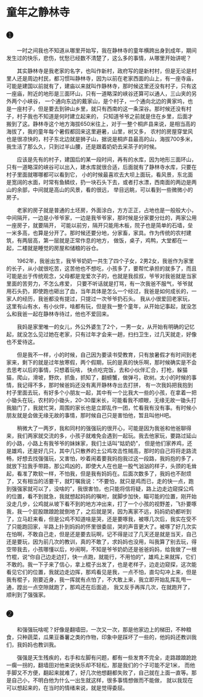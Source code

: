 
# 童年之静林寺

## ➊
<P style="text-indent:2em;">
一时之间我也不知道从哪里开始写，我在静林寺的童年横跨出身到成年，期间发生过的快乐，悲伤，忧愁已经数不清楚了，这么多的事情，从哪里开始讲呢？<br>
</p>

<P style="text-indent:2em;">
其实静林寺是我老家的名字，也叫作新村，政府写的是新村村，但是无论是村里人还是周边村民，都习惯叫静林寺，因为以前在老家西面的山上，有一座寺庙，
可能是建国以前就有了，建庙以来就叫作静林寺，那时候这里还没有村子，只有这一座庙，附近的地形是三面环山，只有一道略深的峡谷还算可以通人，三山夹的另外两个小峡谷，
一个通向东边的戴家山，是个村子，一个通向北边的黄家坞，也是一座村子，但是要去到钟山乡里，就只有西南的这一条深谷。那时候还没有村子，村子我也不知道是何时建立起来的，
只知道爷爷之前就是住在乡里，后面才搬到了这。静林寺这个地方海拔650米往上，对于一整个桐庐县来说，是相当高的海拔了，我的童年每个暑假都回来这里避暑，山里，树又多，
农村的房屋穿堂风也是很凉快的，村子东北边就是狮子山，据说是桐庐县最高的山，海拔700多米，我生活了那么久，只到过半山腰，还是跟着奶奶去采茶子的时候。<br>
</p>

<P style="text-indent:2em;">
应该是先有的村子，建国后的某一段时间，再有的水库，因为地形三面环山，只有一道略深的峡谷可以出入，建水库就很合适，后面就有了静林寺水库，只要在村子里面就哪哪都可以看到它，
小的时候最喜欢去大坝上面玩，看风景，东北面是宽阔的水面，时常有鱼鳞纹，扔一块石头下去，或者打水漂，西南面的两边是两山的余部，中间就是高山的风景，看的很远，
举目远眺，可以看到一些微微小的房子。<br>
</p>

<P style="text-indent:2em;">
老家的房子就是普通的土坯房，外面涂白，方方正正，占地也是一般般大小，中间隔开，一边是小爷爷家，一边是我爷爷家，那时候是分家要分灶的，两家公用一座房子，就要隔开，
可能以前穷，隔开只能用木板，院子也是简单的石墙，垒一米多高，也算是分开了。那时候还要分地，分家畜，家具。作为传统的农村建筑，有两层高，第一层就是正常作息的地方，
做饭，桌子，鸡鸭，大堂都在一起，二楼就是睡觉的房屋和储粮的谷仓。<br>
</p>

<P style="text-indent:2em;">
1962年，我爸出生，我爷爷奶奶一共生了四个子女，2男2女，我爸作为家里的长子，从小就很吃苦，这苦他也不想吃，小孩多了，要帮忙承担的就多了，而且可能是出于传统观念，父母都是宠爱次子的，也就是我叔叔，爷爷对我爸就是当家里面的苦劳力，不怎么疼爱，
只要不听话就是打骂，有一次我爸不服气，爷爷就用石头扔，即使跑也砸出了血，当年具体是怎么一个经过，我爸是如何成长的，一家人的经历，我爸都没有提过，只提过一次爷爷扔石头。
我从小很爱回老家玩，这里有山有水，有小伙伴，啥都有玩，但是我一整个童年，从开始记事起，就没怎么和我爸一起在静林寺待过，他也不爱回来。<br>
</p>

<P style="text-indent:2em;">
我妈是家里唯一的女儿，外公外婆生了2个，一男一女，从开始有明确的记忆起，就没怎么见过她在老家，只有过年才会来一趟，扫扫卫生，过几天就走，好像也不爱待这。
</p>

<P style="text-indent:2em;">
但是我不一样，小的时候，自己因为要读书受教育，只有放暑假才有时间到老家来，剩下的就是过年放寒假，两个假期，玩的是真的快乐啊，那时候确实是不会去思考以后的事情，只想着玩啥，
快点吃完饭，去和小伙伴汇合，打枪，躲猫猫，爬山，滑坡，野炊，抓鱼，抓知了，翻螃蟹，做弹弓，砍树。太小的时候的事情，我记得不多，那时候爸妈还没有离开静林寺出去打拼，
有一次我妈把我抱到村子里面去玩，有好多个小朋友一起，其中有一个比我大一些的小孩，在拿着一把小锄头在玩，农村的小锄头，20-30厘米长，可能看我不顺眼，无缘无故一锄头打我脑门了，我就忙哭，周围的家长也是立即乱作一团，忙看我有没有事。有时候小朋友就是会做无缘无故的事情，那时候自己只是害怕他，暂且叫他H吧。<br>
</p>

<P style="text-indent:2em;">
稍微大了一两岁，我和同村的强强玩的很开心，可能是因为我爸和他爸聊得来，我们两家就交流的多，小孩子就难免会遇到一起玩。我去他家玩，要路过延山的小路，小路上有我爷爷的妹妹家，我们土话叫“姑奶奶”，
但是他们家养鸡，还是雄鸡，还是好几只，其中几只散养的土公鸡攻击性贼高，那时的自己将将走路流畅，好想去找强强玩，又害怕，吵着闹着要我妈抱我过这一段路，我妈抱的多了，就放下拉我手带路，那公鸡凶的，即使大人在也是一股气汹汹的样子，头颈的毛耸起，看准了欺软一样，不怕我，但是我有妈妈在。后面次数多了，我妈也不耐烦了，又有相当的活要干，就叮嘱我说：“不要怕，就只是鸡而已，走的快一点，跑到强强家就可以了，没啥的”，我很害怕，也只能将信将疑，路上边走边窥探公鸡的位置，看不到就急，我就想起妈妈的嘱咐，就脚步加快，瞄可能的位置，刚开始没走几步，公鸡就从坡下看不到的地方冲出来，打了一个小孩的视野差，飞扑要啄我，我一个屁股蹾踉跄就倒地了，之后就是哭，因为离家不远，妈妈奶奶都听到了，立马赶来看，但是公鸡不知道啥是哭，还是要啄我，被啄几次后，我实在受不了只能跑回家，半路上扑到妈妈的怀里很委屈，哭的声音更大了。被啄了好几次实在怕啊，不敢自己走，但是还是要去玩啊，记不得是过了几天还是就是当天，自己还是要玩，因为前几次的教训，真的不敢了，求妈妈也没用，叫我算了别去玩，得空带我去，小孩哪懂以后，吵闹啊，不知是爷爷奶奶还是爸爸妈妈，给我做了一根竹棍，说“你自己边走边打，快一点跑，就能行，不用怕的”，雄鸡上来就挥，它们不敢的。我一下子来了信心，拿上棍子出发了，也是老样子，边走边窥探，这次能看见它们的位置，我就边走边挥，那鸡看见是我，一点不怕，直勾勾冲上来，但是我有棍子，刚要近身，我一挥就有点怕了，不大敢上来，我立即开始乱挥乱甩一通，蹚出一点空隙就跑了，那鸡还在后面追，
我又反手再挥几次，在就跑开了，顺利到了强强家。<br>
</p>

## ➋

<P style="text-indent:2em;">
和强强玩啥呢？好像是翻墙田，一次又一次，那是他家边上的梯田，不种粮食，只种蔬菜，瓜果豆番薯之类的作物，印象中是踩坏了一些的，他妈妈还教训我们，我妈妈也教训我。
</p>

<P style="text-indent:2em;">
强强是天生残疾的，右手和左脚有问题，都有一些发育不完全，走路踉踉跄跄一瘸一拐的，翻墙田对他来说快乐却不轻松，那是我们的个子可能不足1米，
而他手脚又不方便，翻起来就难了，好几次他想翻都失败了，自己就在上面一直等。那是自己小，不明白他为什么一出生就这样，很多事情想做而不能做，
就以我现在可以想起来的，在当时的情绪来说，就是觉得委屈。
</p>

<P style="text-indent:2em;">

</p>
